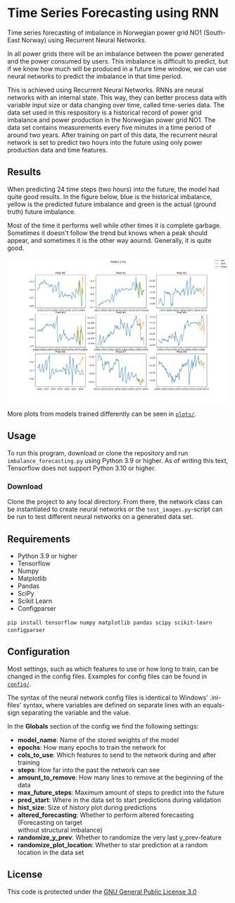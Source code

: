 # Time Series Forecasting using RNN

Time series forecasting of imbalance in Norwegian power grid NO1 (South-East Norway) using Recurrent Neural Networks.

In all power grids there will be an imbalance between the power generated and the power consumed by users. This imbalance is difficult to predict, but if we know how much will be produced in a future time window, we can use neural networks to predict the imbalance in that time period.

This is achieved using Recurrent Neural Networks. RNNs are neural networks with an internal state. This way, they can better process data with variable input size or data changing over time, called time-series data. The data set used in this respository is a historical record of power grid imbalance and power production in the Norwegian power grid NO1. The data set contains measurements every five minutes in a time period of around two years. After training on part of this data, the recurrent neural network is set to predict two hours into the future using only power production data and time features.

## Results

When predicting 24 time steps (two hours) into the future, the model had quite good results. In the figure below, blue is the historical imbalance, yellow is the predicted future imbalance and green is the actual (ground truth) future imbalance. 

Most of the time it performs well while other times it is complete garbage. Sometimes it doesn't follow the trend but knows when a peak should appear, and sometimes it is the other way aournd. Generally, it is quite good.

![Image showing future predictions of power grid imbalance](plots/model1_predictions.png)

More plots from models trained differently can be seen in [`plots/`](plots/).

## Usage

To run this program, download or clone the repository and run `imbalance_forecasting.py` using Python 3.9 or higher. As of writing this text, Tensorflow does not support Python 3.10 or higher.

### Download

Clone the project to any local directory. From there, the network class can be instantiated to create neural networks or the `test_images.py`-script can be run to test different neural networks on a generated data set.

## Requirements

- Python 3.9 or higher
- Tensorflow
- Numpy
- Matplotlib
- Pandas
- SciPy
- Scikit Learn
- Configparser

`pip install tensorflow numpy matplotlib pandas scipy scikit-learn configparser`

## Configuration

Most settings, such as which features to use or how long to train, can be changed in the config files. Examples for config files can be found in [`config/`](config/).

The syntax of the neural network config files is identical to Windows' .ini-files' syntax, where variables are defined on separate lines with an equals-sign separating the variable and the value.

In the __Globals__ section of the config we find the following settings:

- __model_name__: Name of the stored weights of the model
- __epochs__: How many epochs to train the network for
- __cols_to_use__: Which features to send to the network during and after training
- __steps__: How far into the past the network can see
- __amount_to_remove__: How many lines to remove at the beginning of the data
- __max_future_steps__: Maximum amount of steps to predict into the future
- __pred_start__: Where in the data set to start predictions during validation
- __hist_size__: Size of history plot during predictions
- __altered_forecasting__: Whether to perform altered forecasting (Forecasting on target  
    without structural imbalance)
- __randomize_y_prev__: Whether to randomize the very last y_prev-feature
- __randomize_plot_location__: Whether to star prediction at a random location in the data set

## License

This code is protected under the [GNU General Public License 3.0](http://www.gnu.org/licenses/gpl-3.0.html)